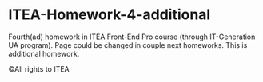 # ITEA-Homework-4-additional

Fourth(ad) homework in ITEA Front-End Pro course (through IT-Generation UA program). Page could be changed in couple next homeworks. This is additional homework.

©All rights to ITEA
